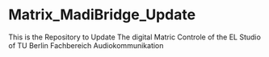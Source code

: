 # Matrix_MadiBridge_Update
This is the Repository to Update The digital Matric Controle of the EL Studio of TU Berlin Fachbereich Audiokommunikation
